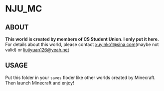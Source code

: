 # NJU_MC
## ABOUT
**This world is created by members of CS Student Union. I only put it here.**
For details about this world, please contact xuyinko1@sina.com(maybe not valid) or liujiyuan126@yeah.net
## USAGE
Put this folder in your `saves` floder like other worlds created by Minecraft.
Then launch Minecraft and enjoy!
